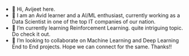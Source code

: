 - 👋 Hi, Avijeet here.
- 👀 I am an Avid learner and a AI/ML enthusiast, currently working as a Data Scientist in one of the top IT companies of our nation.
- 🌱 I’m currently learning Reinforcement Learning. quite intriguing topic. Do check it out.
- 💞️ I’m looking to collaborate on Machine Learning and Deep Learning End to End projects. Hope we can connect for the same. Thanks!!


<!---
Zavi77/Zavi77 is a ✨ special ✨ repository because its `README.md` (this file) appears on your GitHub profile.
You can click the Preview link to take a look at your changes.
--->
